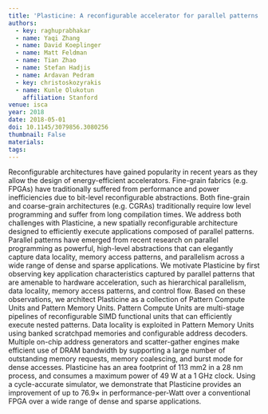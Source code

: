 ```yaml
---
title: 'Plasticine: A reconfigurable accelerator for parallel patterns'
authors:
  - key: raghuprabhakar
  - name: Yaqi Zhang
  - name: David Koeplinger
  - name: Matt Feldman
  - name: Tian Zhao
  - name: Stefan Hadjis
  - name: Ardavan Pedram
  - key: christoskozyrakis
  - name: Kunle Olukotun
    affiliation: Stanford
venue: isca
year: 2018
date: 2018-05-01
doi: 10.1145/3079856.3080256
thumbnail: False
materials:
tags:
---
```

Reconfigurable architectures have gained popularity in recent years as they allow the design of energy-efficient accelerators. Fine-grain fabrics (e.g. FPGAs) have traditionally suffered from performance and power inefficiencies due to bit-level reconfigurable abstractions. Both fine-grain and coarse-grain architectures (e.g. CGRAs) traditionally require low level programming and suffer from long compilation times. We address both challenges with Plasticine, a new spatially reconfigurable architecture designed to efficiently execute applications composed of parallel patterns. Parallel patterns have emerged from recent research on parallel programming as powerful, high-level abstractions that can elegantly capture data locality, memory access patterns, and parallelism across a wide range of dense and sparse applications. We motivate Plasticine by first observing key application characteristics captured by parallel patterns that are amenable to hardware acceleration, such as hierarchical parallelism, data locality, memory access patterns, and control flow. Based on these observations, we architect Plasticine as a collection of Pattern Compute Units and Pattern Memory Units. Pattern Compute Units are multi-stage pipelines of reconfigurable SIMD functional units that can efficiently execute nested patterns. Data locality is exploited in Pattern Memory Units using banked scratchpad memories and configurable address decoders. Multiple on-chip address generators and scatter-gather engines make efficient use of DRAM bandwidth by supporting a large number of outstanding memory requests, memory coalescing, and burst mode for dense accesses. Plasticine has an area footprint of 113 mm2 in a 28 nm process, and consumes a maximum power of 49 W at a 1 GHz clock. Using a cycle-accurate simulator, we demonstrate that Plasticine provides an improvement of up to 76.9× in performance-per-Watt over a conventional FPGA over a wide range of dense and sparse applications.
